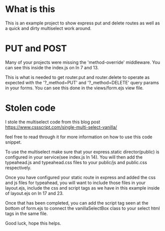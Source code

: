 # What is this

This is an example project to show express put and delete routes as well as a quick and dirty multiselect work around. 

# PUT and POST

Many of your projects were missing the 'method-override' middleware. You can see this inside the index.js on ln 7 and 13. 

This is what is needed to get router.put and router.delete to operate as expected with the '?_method=PUT' and '?_method=DELETE' query params in your forms. You can see this done in the views/form.ejs view file. 

# Stolen code

I stole the multiselect code from this blog post 
https://www.cssscript.com/single-multi-select-vanilla/ 

feel free to read through it for more information on how to use this code snippet. 

To use the multiselect make sure that your express.static director(public) is configured in your service(see index.js ln 14). You will then add the typeahead.js and typeahead.css files to your public/js and public.css respectively. 

Once you have configured your static route in express and added the css and js files for typeahead, you will want to include those files in your layout.ejs, include the css and script tags as we have in this example inside of layout.ejs on ln 17 and 23. 

Once that has been completed, you can add the script tag seen at the bottom of form.ejs to connect the vanillaSelectBox class to your select html tags in the same file. 

Good luck, hope this helps. 

